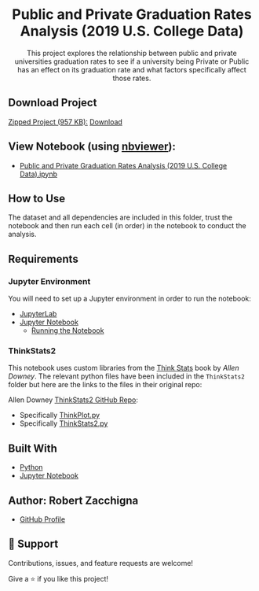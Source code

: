 <h1 align="center">Public and Private Graduation Rates Analysis (2019 U.S. College Data)</h1>

<p align="center">This project explores the relationship between public and private 
universities graduation rates to see if a university being Private or Public has an 
effect on its graduation rate and what factors specifically affect those rates.</p>


## Download Project

<ins>Zipped Project (957 KB):</ins> [Download](https://github.com/Robert-Zacchigna/Portfolio/raw/Zipped-Projects/Public%20and%20Private%20Graduation%20Rates%20Analysis%20(2019%20U.S.%20College%20Data).zip)


## View Notebook (using [nbviewer](https://nbviewer.jupyter.org/faq#what-is-nbviewer)):
* [Public and Private Graduation Rates Analysis (2019 U.S. College Data).ipynb](https://nbviewer.jupyter.org/github/Robert-Zacchigna/Portfolio/blob/main/Public%20and%20Private%20Graduation%20Rates%20Analysis%20%282019%20College%20Data%29/Public%20and%20Private%20Graduation%20Rates%20Analysis%20%282019%20U.S.%20College%20Data%29.ipynb)


## How to Use

The dataset and all dependencies are included in this folder, trust the notebook 
and then run each cell (in order) in the notebook to conduct the analysis.

## Requirements

### Jupyter Environment

You will need to set up a Jupyter environment in order to run the notebook:

* [JupyterLab](https://jupyterlab.readthedocs.io/en/stable/getting_started/installation.html#pip)
* [Jupyter Notebook](https://jupyter.readthedocs.io/en/latest/install/notebook-classic.html#alternative-for-experienced-python-users-installing-jupyter-with-pip)
    * [Running the Notebook](https://jupyter.readthedocs.io/en/latest/running.html#running)


### ThinkStats2

This notebook uses custom libraries from the [Think Stats](https://greenteapress.com/thinkstats/) book by *Allen Downey*.
The relevant python files have been included in the `ThinkStats2` folder but here are the links to the files in their 
original repo:

Allen Downey [ThinkStats2 GitHub Repo](https://github.com/AllenDowney/ThinkStats2):

* Specifically [ThinkPlot.py](https://github.com/AllenDowney/ThinkStats2/tree/master/thinkplot)
* Specifically [ThinkStats2.py](https://github.com/AllenDowney/ThinkStats2/tree/master/thinkstats2)


## Built With

- [Python](https://www.python.org/downloads/)
- [Jupyter Notebook](https://jupyter.org/)


## Author: **Robert Zacchigna**

- [GitHub Profile](https://github.com/Robert-Zacchigna "Robert Zacchigna")

## 🤝 Support

Contributions, issues, and feature requests are welcome!

Give a ⭐ if you like this project!
